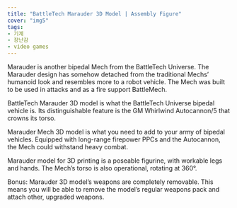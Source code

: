 ```yaml
---
title: "BattleTech Marauder 3D Model | Assembly Figure"
cover: "img5"
tags:
- 기계
- 장난감
- video games
---
```

Marauder is another bipedal Mech from the BattleTech Universe. The Marauder design has somehow detached from the traditional Mechs’ humanoid look and resembles more to a robot vehicle. The Mech was built to be used in attacks and as a fire support BattleMech.

BattleTech Marauder 3D model is what the BattleTech Universe bipedal vehicle is. Its distinguishable feature is the GM Whirlwind Autocannon/5 that crowns its torso.

Marauder Mech 3D model is what you need to add to your army of bipedal vehicles. Equipped with long-range firepower PPCs and the Autocannon, the Mech could withstand heavy combat.

Marauder model for 3D printing is a poseable figurine, with workable legs and hands. The Mech’s torso is also operational, rotating at 360°.

Bonus: Marauder 3D model’s weapons are completely removable. This means you will be able to remove the model’s regular weapons pack and attach other, upgraded weapons.
